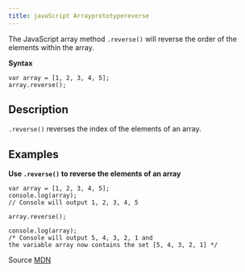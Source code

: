 ```yaml
---
title: javaScript Arrayprototypereverse
---
```

The JavaScript array method `.reverse()` will reverse the order of the elements within the array.

**Syntax**

    var array = [1, 2, 3, 4, 5];
    array.reverse();

## Description

`.reverse()` reverses the index of the elements of an array.

## Examples

**Use `.reverse()` to reverse the elements of an array**

    var array = [1, 2, 3, 4, 5];
    console.log(array);
    // Console will output 1, 2, 3, 4, 5

    array.reverse();

    console.log(array);
    /* Console will output 5, 4, 3, 2, 1 and
    the variable array now contains the set [5, 4, 3, 2, 1] */

Source [MDN](https://developer.mozilla.org/en-US/docs/Web/JavaScript/Reference/Global_Objects/Array/reverse)